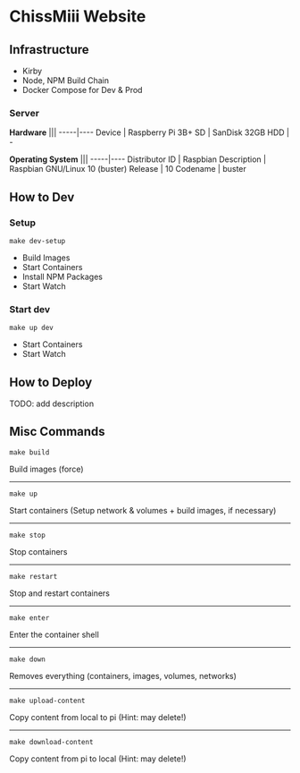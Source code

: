 # ChissMiii Website
## Infrastructure
- Kirby
- Node, NPM Build Chain
- Docker Compose for Dev & Prod

### Server
**Hardware**
|||
-----|----
Device | Raspberry Pi 3B+
SD | SanDisk 32GB
HDD | -

**Operating System**
|||
-----|----
Distributor ID | Raspbian
Description | Raspbian GNU/Linux 10 (buster)
Release | 10
Codename | buster

## How to Dev
### Setup
`make dev-setup`
- Build Images
- Start Containers
- Install NPM Packages
- Start Watch

### Start dev
`make up dev`
- Start Containers
- Start Watch

## How to Deploy
TODO: add description

## Misc Commands
`make build`

Build images (force)

---
`make up`

Start containers (Setup network & volumes + build images, if necessary)

---
`make stop`

Stop containers

---
`make restart`

Stop and restart containers

---
`make enter`

Enter the container shell

---
`make down`

Removes everything (containers, images, volumes, networks)

---
`make upload-content`

Copy content from local to pi (Hint: may delete!)

---
`make download-content`

Copy content from pi to local (Hint: may delete!)
